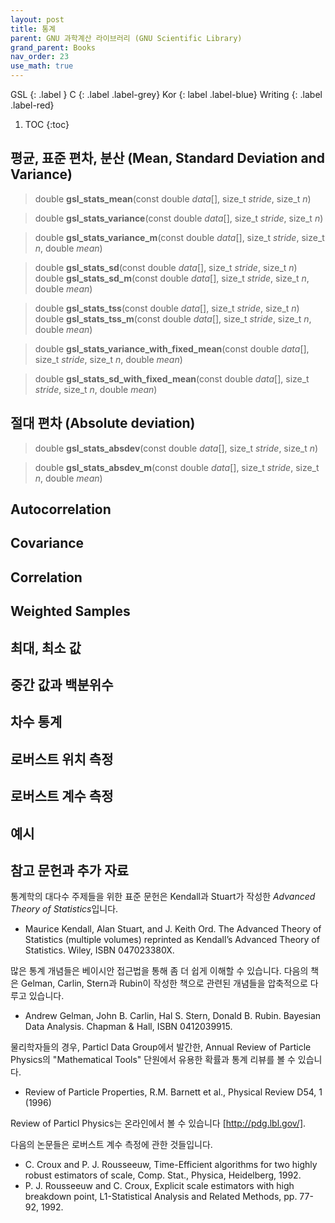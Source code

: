 ```yaml
---
layout: post
title: 통계
parent: GNU 과학계산 라이브러리 (GNU Scientific Library)
grand_parent: Books
nav_order: 23
use_math: true
---
```


GSL
{: .label }
C
{: .label .label-grey}
Kor
{: label .label-blue}
Writing
{: .label .label-red}


1. TOC
{:toc}

## 평균, 표준 편차, 분산 (Mean, Standard Deviation and Variance)


>double **gsl_stats_mean**(const double *data*[], size_t *stride*, size_t *n*)


>double **gsl_stats_variance**(const double *data*[], size_t *stride*, size_t *n*)


>double **gsl_stats_variance_m**(const double *data*[], size_t *stride*, size_t *n*, double *mean*)



>double **gsl_stats_sd**(const double *data*[], size_t *stride*, size_t *n*)<br>
>double **gsl_stats_sd_m**(const double *data*[], size_t *stride*, size_t *n*, double *mean*)


>double **gsl_stats_tss**(const double *data*[], size_t *stride*, size_t *n*)<br>
>double **gsl_stats_tss_m**(const double *data*[], size_t *stride*, size_t *n*, double *mean*)


>double **gsl_stats_variance_with_fixed_mean**(const double *data*[], size_t *stride*, size_t *n*, double *mean*)


>double **gsl_stats_sd_with_fixed_mean**(const double *data*[], size_t *stride*, size_t *n*, double *mean*)

## 절대 편차 (Absolute deviation)

>double **gsl_stats_absdev**(const double *data*[], size_t *stride*, size_t *n*)

>double **gsl_stats_absdev_m**(const double *data*[], size_t *stride*, size_t *n*, double *mean*)


## Autocorrelation

## Covariance

## Correlation

## Weighted Samples

## 최대, 최소 값

## 중간 값과 백분위수

## 차수 통계

## 로버스트 위치 측정


## 로버스트 계수 측정

## 예시

## 참고 문헌과 추가 자료

통계학의 대다수 주제들을 위한 표준 문헌은 Kendall과 Stuart가 작성한 *Advanced Theory of Statistics*입니다. 

* Maurice Kendall, Alan Stuart, and J. Keith Ord. The Advanced Theory of Statistics (multiple volumes) reprinted as Kendall’s Advanced Theory of Statistics. Wiley, ISBN 047023380X.

많은 통계 개념들은 베이시안 접근법을 통해 좀 더 쉽게 이해할 수 있습니다. 다음의 책은 Gelman, Carlin, Stern과 Rubin이 작성한 책으로 관련된 개념들을 압축적으로 다루고 있습니다.

* Andrew Gelman, John B. Carlin, Hal S. Stern, Donald B. Rubin. Bayesian Data Analysis. Chapman & Hall, ISBN 0412039915.

물리학자들의 경우, Particl Data Group에서 발간한, Annual Review of Particle Physics의 "Mathematical Tools" 단원에서 유용한 확률과 통계 리뷰를 볼 수 있습니다.

* Review of Particle Properties, R.M. Barnett et al., Physical Review D54, 1 (1996)

Review of Particl Physics는 온라인에서 볼 수 있습니다 [http://pdg.lbl.gov/].

다음의 논문들은 로버스트 계수 측정에 관한 것들입니다.


* C. Croux and P. J. Rousseeuw, Time-Efficient algorithms for two highly robust estimators of scale, Comp. Stat., Physica, Heidelberg, 1992.
* P. J. Rousseeuw and C. Croux, Explicit scale estimators with high breakdown point, L1-Statistical Analysis and Related Methods, pp. 77-92, 1992.